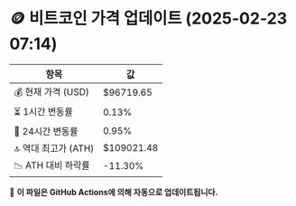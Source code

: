 # 🪙 비트코인 가격 업데이트 (2025-02-23 07:14)

| 항목                | 값 |
|--------------------|----------------|
| 💰 현재 가격 (USD) | $96719.65 |
| ⏳ 1시간 변동률    | 0.13% |
| 📆 24시간 변동률   | 0.95% |
| 🔝 역대 최고가 (ATH) | $109021.48 |
| 📉 ATH 대비 하락률 | -11.30% |

🔄 **이 파일은 GitHub Actions에 의해 자동으로 업데이트됩니다.**

